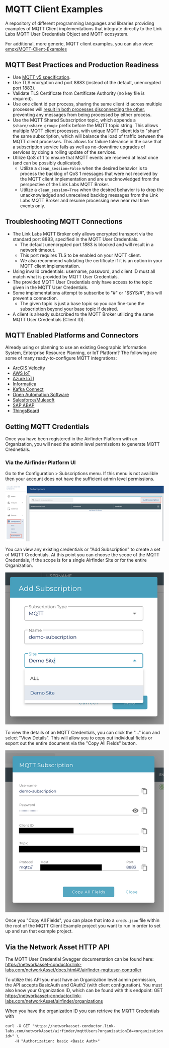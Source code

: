 # MQTT Client Examples

A repository of different programming languages and libraries providing examples of MQTT Client implementations that integrate directly to the Link Labs MQTT User Credentials Object and MQTT ecosystem.

For additional, more generic, MQTT client examples, you can also view: [emqx/MQTT-Client-Examples](https://github.com/emqx/MQTT-Client-Examples)

## MQTT Best Practices and Production Readiness

* Use [MQTT v5 specification](https://docs.oasis-open.org/mqtt/mqtt/v5.0/mqtt-v5.0.html).
* Use TLS encryption and port 8883 (instead of the default, unencrypted port 1883).
* Validate TLS Certificate from Certificate Authority (no key file is required).
* Use one client id per process, sharing the same client id across multiple processes will [result in both processes disconnecting the other](https://docs.oasis-open.org/mqtt/mqtt/v5.0/os/mqtt-v5.0-os.html#_Toc3901073), preventing any messages from being processed by either process.
* Use the MQTT Shared Subscription topic, which appends a `$share/<share group>` prefix before the MQTT topic string. This allows multiple MQTT client processes, with unique MQTT client ids to "share" the same subscription, which will balance the load of traffic between the MQTT client processes. This allows for failure tolerance in the case that a subscription service fails as well as no-downtime upgrades of services by doing a rolling update of the services.
* Utilize QoS of 1 to ensure that MQTT events are received at least once (and can be possibly duplicated).
  - Utilize a `clean_session=False` when the desired behavior is to process the backlog of QoS 1 messages that were not received by the MQTT client implementation and are unacknowledged from the perspective of the Link Labs MQTT Broker.
  -  Utilize a `clean_session=True` when the desired behavior is to drop the unacknowledged and unreceived backlog messages from the Link Labs MQTT Broker and resume processing new near real time events only. 

## Troubleshooting MQTT Connections

* The Link Labs MQTT Broker only allows encrypted transport via the standard port 8883, specified in the MQTT User Credentials.
  - The default unencrypted port 1883 is blocked and will result in a network timeout.
  - This port requires TLS to be enabled on your MQTT client.
   - We also recommend validating the certificate if it is an option in your MQTT client implementation.
* Using invalid credentials: username, password, and client ID must all match what is provided by MQTT User Credentials.
* The provided MQTT User Credentials only have access to the topic given in the MQTT User Credentials.
* Some implementations attempt to subscribe to "#" or "$SYS/#", this will prevent a connection.
  - The given topic is just a base topic so you can fine-tune the subscription beyond your base topic if desired.
* A client is already subscribed to the MQTT Broker utilizing the same MQTT User Credentials (Client ID).

## MQTT Enabled Platforms and Connectors

Already using or planning to use an existing Geographic Information System, Enterprise Resource Planning, or IoT Platform? The following are some of many ready-to-configure MQTT integrations:

- [ArcGIS Velocity](https://doc.arcgis.com/en/iot/ingest/mqtt.htm)
- [AWS IoT](https://docs.aws.amazon.com/greengrass/v2/developerguide/mqtt-bridge-component.html)
- [Azure IoT](https://learn.microsoft.com/en-us/azure/iot-operations/connect-to-cloud/howto-configure-mqtt-bridge)]
- [Informatica](https://docs.informatica.com/integration-cloud/cloud-mass-ingestion/current-version/mass-ingestion-streaming/mass-ingestion-streaming/mass-ingestion-streaming-sources/mqtt-sources.html)
- [Kafka Connect](https://docs.confluent.io/kafka-connectors/mqtt/current/mqtt-source-connector/overview.html) 
- [Open Automation Software](https://openautomationsoftware.com/products/communications/mqtt-connector/)
- [Salesforce/Mulesoft](https://docs.mulesoft.com/mqtt3-connector/latest/)
- [SAP ABAP](https://help.sap.com/docs/ABAP_PLATFORM_NEW/05d041d3df1a4595a3c45f57c15e2325/e6dc0df73a62417eb8f09deb270bb34e.html)
- [ThingsBoard](https://thingsboard.io/docs/iot-gateway/config/mqtt/)

## Getting MQTT Credentials

Once you have been registered in the Airfinder Platform with an Organization, you will need the admin level permissions to generate MQTT Crednetials.

### Via the Airfinder Platform UI

Go to the Configuration > Subscriptions menu. If this menu is not availible then your account does not have the sufficient admin level permissions.

![](https://raw.githubusercontent.com/LinkLabs/mqtt-client-examples/main/docs/airfinder_platform_mqtt_subscription_page.png)

You can view any existing credentials or "Add Subscription" to create a set of MQTT Credentials. At this point you can choose the scope of the MQTT Credentials, if the scope is for a single Airfinder Site or for the entire Organization.

![](https://github.com/LinkLabs/mqtt-client-examples/blob/main/docs/airfinder_platform_create_mqtt_subscription.png)

To view the details of an MQTT Credentials, you can click the "..." icon and select "View Details". This will allow you to copy out individual fields or export out the entire document via the "Copy All Fields" button.

![](https://github.com/LinkLabs/mqtt-client-examples/blob/main/docs/airfinder_platform_get_mqtt_credentials.png)

Once you "Copy All Fields", you can place that into a `creds.json` file within the root of the MQTT Client Example project you want to run in order to set up and run that example project.

## Via the Network Asset HTTP API

The MQTT User Credential Swagger documentation can be found here: https://networkasset-conductor.link-labs.com/networkAsset/docs.html#!/airfinder-mqttuser-controller

To utilize this API you must have an Organization level admin permission, the API accepts BasicAuth and OAuth2 (with client configuration). You must also know your Organization ID, which can be found with this endpoint: GET https://networkasset-conductor.link-labs.com/networkAsset/airfinder/organizations

When you have the organization ID you can retrieve the MQTT Credentials with

```
curl -X GET "https://networkasset-conductor.link-labs.com/networkAsset/airfinder/mqttUsers?organizationId=<organization id>" \
    -H "Authorization: basic <Basic Auth>"
```
